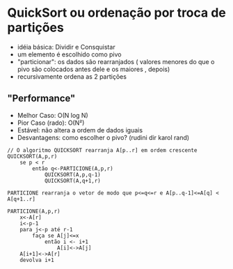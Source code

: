 # QuickSort ou ordenação por troca de partições 
- idéia básica: Dividir e Consquistar
- um elemento é escolhido como pivo
- "particionar": os dados são rearranjados ( valores menores do que o pivo são colocados antes dele e os maiores , depois)
- recursivamente ordena as 2 partições
## "Performance" 
- Melhor Caso: O(N log N)
- Pior Caso (rado): O(N²)
- Estável: não altera a ordem de dados iguais
- Desvantagens: como escolher o pivo? (rudini dir karol rand)

```
// O algoritmo QUICKSORT rearranja A[p..r] em ordem crescente
QUICKSORT(A,p,r)
    se p < r
        então q<-PARTICIONE(A,p,r)
            QUICKSORT(A,p,q-1)
            QUICKSORT(A,q+1,r)

PARTICIONE rearranja o vetor de modo que p<=q<=r e A[p..q-1]<=A[q] < A[q+1..r]

PARTICIONE(A,p,r)
    x<-A[r]
    i<-p-1
    para j<-p até r-1
        faça se A[j]<=x
            então i <- i+1
                A[i]<->A[j]
    A[i+1]<->A[r]
    devolva i+1
```